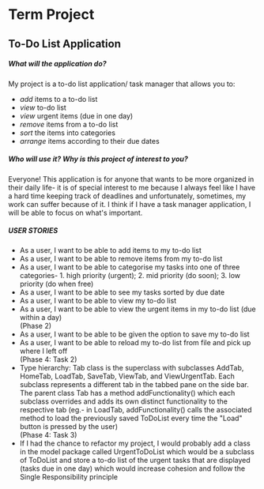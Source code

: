 # Term Project

## To-Do List Application

##### What will the application do? <br>
My project is a to-do list application/ task manager that allows you to:
 - *add* items to a to-do list
 - *view* to-do list
 - *view* urgent items (due in one day)
 - *remove* items from a to-do list
 - *sort* the items into categories
 - *arrange* items according to their due dates


##### Who will use it? Why is this project of interest to you? <br>
Everyone! This application is for anyone that wants to be more organized in their daily life- it is of special interest to me because I always feel like I have a hard time keeping track of deadlines and unfortunately, sometimes, my work can suffer because of it. I think if I have a task manager application, I will be able to focus on what's important.

##### USER STORIES <br>
- As a user, I want to be able to add items to my to-do list
- As a user, I want to be able to remove items from my to-do list
- As a user, I want to be able to categorise my tasks into one of three categories- 1. high priority (urgent); 2. mid priority (do soon); 3. low priority (do when free)
- As a user, I want to be able to see my tasks sorted by due date
- As a user, I want to be able to view my to-do list
- As a user, I want to be able to view the urgent items in my to-do list (due within a day)
<br> (Phase 2)
- As a user, I want to be able to be given the option to save my to-do list
- As a user, I want to be able to reload my to-do list from file and pick up where I left off
<br> (Phase 4: Task 2)
- Type hierarchy: Tab class is the superclass with subclasses AddTab, HomeTab, LoadTab, SaveTab, ViewTab, and ViewUrgentTab. Each subclass represents a different tab in the tabbed pane on the side bar. The parent class Tab has a method addFunctionality() which each subclass overrides and adds its own distinct functionality to the respective tab (eg.- in LoadTab, addFunctionality() calls the associated method to load the previously saved ToDoList every time the "Load" button is pressed by the user)
<br> (Phase 4: Task 3)
- If I had the chance to refactor my project, I would probably add a class in the model package called UrgentToDoList which would be a subclass of ToDoList and store a to-do list of the urgent tasks that are displayed (tasks due in one day) which would increase cohesion and follow the Single Responsibility principle
